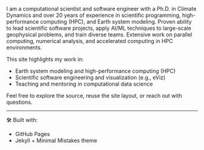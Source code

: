 I am a computational scientist and software engineer with a Ph.D. in Climate Dynamics and over 20 years of experience in scientific programming, high-performance computing (HPC), and Earth system modeling. Proven ability to lead scientific software projects, apply AI/ML techniques to large-scale geophysical problems, and train diverse teams. Extensive work on parallel computing, numerical analysis, and accelerated computing in HPC environments.

This site highlights my work in:

- Earth system modeling and high-performance computing (HPC)
- Scientific software engineering and visualization (e.g., eViz)
- Teaching and mentoring in computational data science

Feel free to explore the source, reuse the site layout, or reach out with questions.

---

🛠 Built with:
- GitHub Pages
- Jekyll + Minimal Mistakes theme
